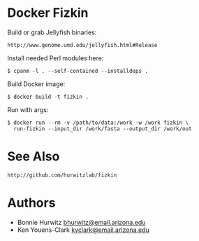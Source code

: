 # Docker Fizkin

Build or grab Jellyfish binaries:

    http://www.genome.umd.edu/jellyfish.html#Release

Install needed Perl modules here:

    $ cpanm -l . --self-contained --installdeps .

Build Docker image:

    $ docker build -t fizkin .

Run with args:

    $ docker run --rm -v /path/to/data:/work -w /work fizkin \
      run-fizkin --input_dir /work/fasta --output_dir /work/out

# See Also

    http://github.com/hurwitzlab/fizkin

# Authors

* Bonnie Hurwitz <bhurwitz@email.arizona.edu>
* Ken Youens-Clark <kyclark@email.arizona.edu>

